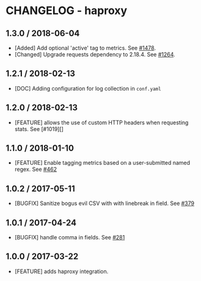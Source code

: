 # CHANGELOG - haproxy

## 1.3.0 / 2018-06-04

* [Added] Add optional 'active' tag to metrics. See [#1478](https://github.com/DataDog/integrations-core/pull/1478).
* [Changed] Upgrade requests dependency to 2.18.4. See [#1264](https://github.com/DataDog/integrations-core/pull/1264).

## 1.2.1 / 2018-02-13

* [DOC] Adding configuration for log collection in `conf.yaml`

## 1.2.0 / 2018-02-13

* [FEATURE] allows the use of custom HTTP headers when requesting stats. See [#1019][]

## 1.1.0 / 2018-01-10

* [FEATURE] Enable tagging metrics based on a user-submitted named regex. See [#462][]

## 1.0.2 / 2017-05-11

* [BUGFIX] Sanitize bogus evil CSV with with linebreak in field. See [#379][]

## 1.0.1 / 2017-04-24

* [BUGFIX] handle comma in fields. See [#281][]

## 1.0.0 / 2017-03-22

* [FEATURE] adds haproxy integration.

<!--- The following link definition list is generated by PimpMyChangelog --->
[#281]: https://github.com/DataDog/integrations-core/issues/281
[#379]: https://github.com/DataDog/integrations-core/issues/379
[#462]: https://github.com/DataDog/integrations-core/issues/462
